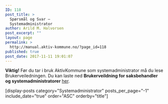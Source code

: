 ```yaml
---
ID: 118
post_title: >
  Spørsmål og Svar –
  Systemadministrator
author: Arild M. Halvorsen
post_excerpt: ""
layout: page
permalink: >
  http://manual.aktiv-kommune.no/?page_id=118
published: true
post_date: 2017-11-11 19:01:07
---
```

**Viktig!** Før du tar i bruk AktivKommune som systemadministrator må du lese Brukerveiledningen.
Du kan laste ned **Brukerveildning for saksbehandler og systemadministratorer** [her](http://manual.aktiv-kommune.no/wp-content/uploads/2017/12/brukerveiledning_administratorer_saksbehandlere_v_1-3.pdf).

[display-posts category="Systemadministrator" posts_per_page="-1" include_date="true" order="ASC" orderby="title"]